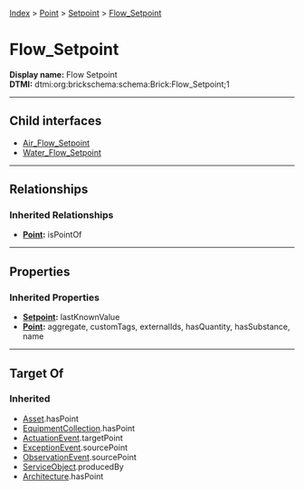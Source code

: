 [Index](../../../index.md) > [Point](../../Point.md) > [Setpoint](../Setpoint.md) > [Flow_Setpoint](#)
# Flow_Setpoint

**Display name:** Flow Setpoint<br />
**DTMI:** dtmi:org:brickschema:schema:Brick:Flow_Setpoint;1

---

## Child interfaces
* [Air_Flow_Setpoint](Air_Flow_Setpoint/Air_Flow_Setpoint.md)
* [Water_Flow_Setpoint](Water_Flow_Setpoint/Water_Flow_Setpoint.md)

---

## Relationships

### Inherited Relationships
* **[Point](../../Point.md):** isPointOf

---

## Properties

### Inherited Properties
* **[Setpoint](../Setpoint.md):** lastKnownValue
* **[Point](../../Point.md):** aggregate, customTags, externalIds, hasQuantity, hasSubstance, name

---

## Target Of
### Inherited
* [Asset](../../../Asset/Asset.md).hasPoint
* [EquipmentCollection](../../../Collection/EquipmentCollection.md).hasPoint
* [ActuationEvent](../../../Event/PointEvent/ActuationEvent.md).targetPoint
* [ExceptionEvent](../../../Event/PointEvent/ExceptionEvent.md).sourcePoint
* [ObservationEvent](../../../Event/PointEvent/ObservationEvent.md).sourcePoint
* [ServiceObject](../../../Information/ServiceObject/ServiceObject.md).producedBy
* [Architecture](../../../Space/Architecture/Architecture.md).hasPoint
